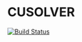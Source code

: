 # CUSOLVER

[![Build Status](https://travis-ci.org/kshyatt/CUSOLVER.jl.svg?branch=master)](https://travis-ci.org/kshyatt/CUSOLVER.jl)
